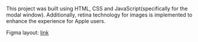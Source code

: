 This project was built using HTML, CSS and JavaScript(specifically for the modal window). Additionally, retina technology for images is implemented to enhance the experience for Apple users.

Figma layout: [link](https://www.figma.com/file/B1m2uk25m1eAgroESAuM2g/Web-Studio-(Version-3.0)?type=design&node-id=297046-1554&mode=design&t=0qnasU7mLt3RfBg9-0)

